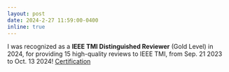 ```yaml
---
layout: post
date: 2024-2-27 11:59:00-0400
inline: true
---
```


I was recognized as a **IEEE TMI Distinguished Reviewer** (Gold Level) in 2024, for providing 15 high-quality reviews to IEEE TMI, from Sep. 21 2023 to Oct. 13 2024! [Certification](/assets/pdf/xuzhe_zhang_TMI.pdf) 